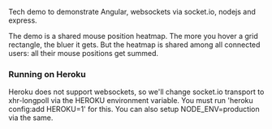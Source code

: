 Tech demo to demonstrate Angular, websockets via socket.io, nodejs and express.

The demo is a shared mouse position heatmap. The more you hover a grid rectangle, the bluer it gets. But the heatmap is shared among all connected users: all their mouse positions get summed.

### Running on Heroku
Heroku does not support websockets, so we'll change socket.io transport to xhr-longpoll via the HEROKU environment variable.
You must run 'heroku config:add HEROKU=1' for this.
You can also setup NODE\_ENV=production via the same.
